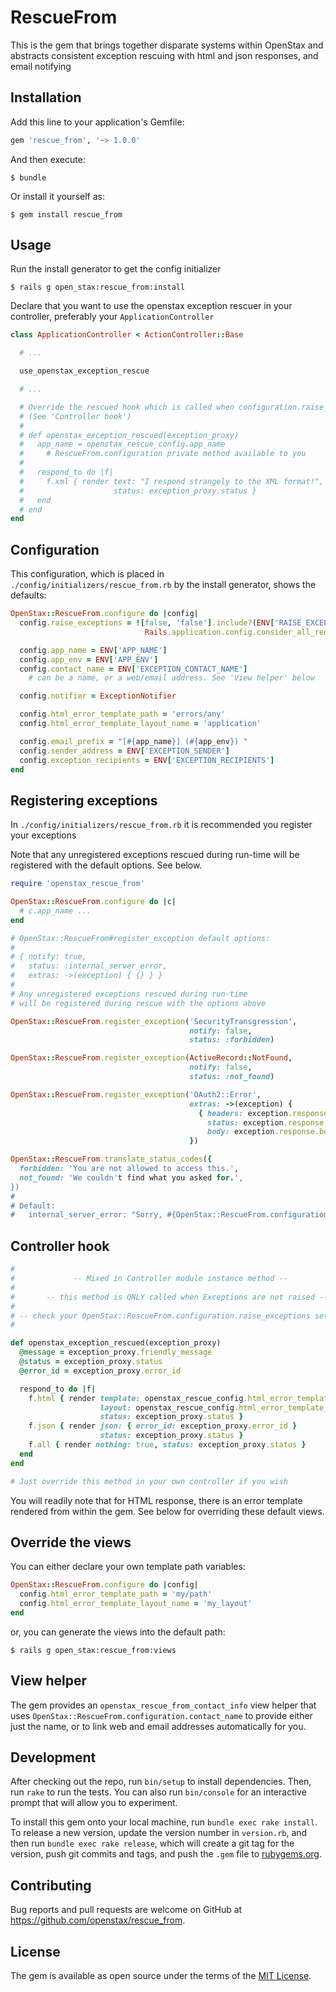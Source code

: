 # RescueFrom

This is the gem that brings together disparate systems within OpenStax and abstracts consistent exception rescuing with html and json responses, and email notifying

## Installation

Add this line to your application's Gemfile:

```ruby
gem 'rescue_from', '~> 1.0.0'
```

And then execute:

    $ bundle

Or install it yourself as:

    $ gem install rescue_from

## Usage

Run the install generator to get the config initializer

```
$ rails g open_stax:rescue_from:install
```

Declare that you want to use the openstax exception rescuer in your controller, preferably your `ApplicationController`

```ruby
class ApplicationController < ActionController::Base

  # ...

  use_openstax_exception_rescue

  # ...

  # Override the rescued hook which is called when configuration.raise_exceptions is false
  # (See 'Controller hook')
  #
  # def openstax_exception_rescued(exception_proxy)
  #   app_name = openstax_rescue_config.app_name
  #     # RescueFrom.configuration private method available to you
  #
  #   respond_to do |f|
  #     f.xml { render text: "I respond strangely to the XML format!",
  #                    status: exception_proxy.status }
  #   end
  # end
end
```

## Configuration

This configuration, which is placed in `./config/initializers/rescue_from.rb` by the install generator, shows the defaults:

```ruby
OpenStax::RescueFrom.configure do |config|
  config.raise_exceptions = ![false, 'false'].include?(ENV['RAISE_EXCEPTIONS']) ||
                              Rails.application.config.consider_all_requests_local

  config.app_name = ENV['APP_NAME']
  config.app_env = ENV['APP_ENV']
  config.contact_name = ENV['EXCEPTION_CONTACT_NAME']
    # can be a name, or a web/email address. See 'View helper' below

  config.notifier = ExceptionNotifier

  config.html_error_template_path = 'errors/any'
  config.html_error_template_layout_name = 'application'

  config.email_prefix = "[#{app_name}] (#{app_env}) "
  config.sender_address = ENV['EXCEPTION_SENDER']
  config.exception_recipients = ENV['EXCEPTION_RECIPIENTS']
end
```

## Registering exceptions

In `./config/initializers/rescue_from.rb` it is recommended you register your exceptions

Note that any unregistered exceptions rescued during run-time will be registered with the default options. See below.

```ruby
require 'openstax_rescue_from'

OpenStax::RescueFrom.configure do |c|
  # c.app_name ...
end

# OpenStax::RescueFrom#register_exception default options:
#
# { notify: true,
#   status: :internal_server_error,
#   extras: ->(exception) { {} } }
#
# Any unregistered exceptions rescued during run-time
# will be registered during rescue with the options above

OpenStax::RescueFrom.register_exception('SecurityTransgression',
                                        notify: false,
                                        status: :forbidden)

OpenStax::RescueFrom.register_exception(ActiveRecord::NotFound,
                                        notify: false,
                                        status: :not_found)

OpenStax::RescueFrom.register_exception('OAuth2::Error',
                                        extras: ->(exception) {
                                          { headers: exception.response.headers,
                                            status: exception.response.status,
                                            body: exception.response.body }
                                        })

OpenStax::RescueFrom.translate_status_codes({
  forbidden: 'You are not allowed to access this.',
  not_found: 'We couldn't find what you asked for.',
})
#
# Default:
#   internal_server_error: "Sorry, #{OpenStax::RescueFrom.configuration.app_name} had some unexpected trouble with your request."
```

## Controller hook
```ruby
#
#             -- Mixed in Controller module instance method --
#
#       -- this method is ONLY called when Exceptions are not raised --
#
# -- check your OpenStax::RescueFrom.configuration.raise_exceptions setting --
#

def openstax_exception_rescued(exception_proxy)
  @message = exception_proxy.friendly_message
  @status = exception_proxy.status
  @error_id = exception_proxy.error_id

  respond_to do |f|
    f.html { render template: openstax_rescue_config.html_error_template_path,
                    layout: openstax_rescue_config.html_error_template_layout_name,
                    status: exception_proxy.status }
    f.json { render json: { error_id: exception_proxy.error_id }
                    status: exception_proxy.status }
    f.all { render nothing: true, status: exception_proxy.status }
  end
end

# Just override this method in your own controller if you wish
```

You will readily note that for HTML response, there is an error template rendered from within the gem. See below for overriding these default views.

## Override the views

You can either declare your own template path variables:

```ruby
OpenStax::RescueFrom.configure do |config|
  config.html_error_template_path = 'my/path'
  config.html_error_template_layout_name = 'my_layout'
end
```

or, you can generate the views into the default path:

```
$ rails g open_stax:rescue_from:views
```

## View helper

The gem provides an `openstax_rescue_from_contact_info` view helper that uses `OpenStax::RescueFrom.configuration.contact_name` to provide either just the name, or to link web and email addresses automatically for you.

## Development

After checking out the repo, run `bin/setup` to install dependencies. Then, run `rake` to run the tests. You can also run `bin/console` for an interactive prompt that will allow you to experiment.

To install this gem onto your local machine, run `bundle exec rake install`. To release a new version, update the version number in `version.rb`, and then run `bundle exec rake release`, which will create a git tag for the version, push git commits and tags, and push the `.gem` file to [rubygems.org](https://rubygems.org).

## Contributing

Bug reports and pull requests are welcome on GitHub at https://github.com/openstax/rescue_from.

## License

The gem is available as open source under the terms of the [MIT License](http://opensource.org/licenses/MIT).
